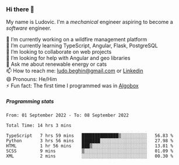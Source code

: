 ### Hi there 👋

My name is Ludovic. I'm a *mechanical* engineer aspiring to become a *software* engineer.

 🔭 I’m currently working on a wildfire management platform<br/>
 🌱 I’m currently learning TypeScript, Angular, Flask, PostgreSQL<br/>
 👯 I’m looking to collaborate on web projects<br/>
 🤔 I’m looking for help with Angular and geo libraries<br/>
 💬 Ask me about renewable energy or cats<br/>
 📫 How to reach me: ludo.beghin@gmail.com or [Linkedin](https://www.linkedin.com/in/ludovic-beghin/)<br/>
 😄 Pronouns: He/Him<br/>
 ⚡ Fun fact: The first time I programmed was in [Algobox](https://fr.wikipedia.org/wiki/Algobox)<br/>

##### Programming stats
<!--START_SECTION:waka-->

```text
From: 01 September 2022 - To: 08 September 2022

Total Time: 14 hrs 3 mins

TypeScript   7 hrs 59 mins   ██████████████▒░░░░░░░░░░   56.83 %
Python       3 hrs 56 mins   ███████░░░░░░░░░░░░░░░░░░   27.98 %
HTML         1 hr 56 mins    ███▒░░░░░░░░░░░░░░░░░░░░░   13.81 %
SCSS         9 mins          ▒░░░░░░░░░░░░░░░░░░░░░░░░   01.09 %
XML          2 mins          ░░░░░░░░░░░░░░░░░░░░░░░░░   00.30 %
```

<!--END_SECTION:waka-->
